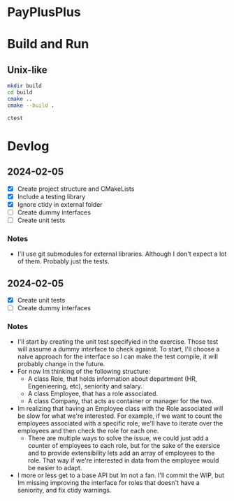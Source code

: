 # PayPlusPlus

# Build and Run
## Unix-like
```sh
mkdir build
cd build
cmake ..
cmake --build .

ctest
```

# Devlog
## 2024-02-05
- [x] Create project structure and CMakeLists
- [x] Include a testing library
- [x] Ignore ctidy in external folder
- [ ] Create dummy interfaces
- [ ] Create unit tests

### Notes
* I'll use git submodules for external libraries. Although I don't expect a lot of them. Probably just the tests.

## 2024-02-05
- [x] Create unit tests
- [ ] Create dummy interfaces

### Notes
* I'll start by creating the unit test specifyied in the exercise. Those test will assume a dummy interface to check against. To start, I'll choose a naive approach for the interface so I can make the test compile, it will probably change in the future.
* For now Im thinking of the following structure:
    * A class Role, that holds information about department (HR, Engenieering, etc), seniority and salary.
    * A class Employee, that has a role associated.
    * A class Company, that acts as container or manager for the two.
* Im realizing that having an Employee class with the Role associated will be slow for what we're interested. For example, if we want to count the employees associated with a specific role, we'll have to iterate over the employees and then check the role for each one. 
    * There are multiple ways to solve the issue, we could just add a counter of employees to each role, but for the sake of the exersice and to provide extensibility lets add an array of employees to the role. That way if we're interested in data from the employee would be easier to adapt.
* I more or less get to a base API but Im not a fan. I'll commit the WIP, but Im missing improving the interface for roles that doesn't have a seniority, and fix ctidy warnings.